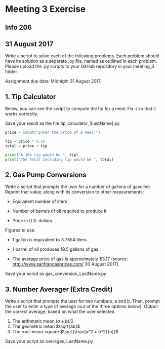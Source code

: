 # Meeting 3 Exercise
## Info 206
## 31 August 2017

Write a script to solve each of the following problems. Each problem should have its solution as a separate .py file, named as outlined in each problem. Please upload the .py scripts to your GitHub repository in your meeting_3 folder.

Assignment due date: Midnight 31 August 2017.

## 1. Tip Calculator

Below, you can see the script to compute the tip for a meal. Fix it so that it works correctly. 

Save your result as the file tip_calculator_[LastName].py.


``` python
price = input("Enter the price of a meal:")

tip = price * 0.16
total = price + tip

print("A 16% tip would be ", tip)
print("The total including tip would be ", total)
```


## 2. Gas Pump Conversions

Write a script that prompts the user for a number of gallons of gasoline. Reprint that value, along with its conversion to other measurements:

* Equivalent number of liters

* Number of barrels of oil required to produce it

* Price in U.S. dollars

Figures to use:

  * 1 gallon is equivalent to 3.7854 liters.
  
  * 1 barrel of oil produces 19.5 gallons of gas.

  * The average price of gas is approximately $3.17 (source: http://www.sanfrangasprices.com/ 30 August 2017).

Save your script as gas_conversion_LastName.py


## 3. Number Averager (Extra Credit)

Write a script that prompts the user for two numbers, a and b. Then, prompt the user to enter a type of average (out of the three options below). Output the correct average, based on what the user selected:

1. The arithmetic mean $(a + b)/2$
2. The geometric mean $\sqrt{ab}$
3. The root-mean-square $\sqrt{\frac{a^2 + b^2}{n}}$

Save your script as averages_LastName.py
